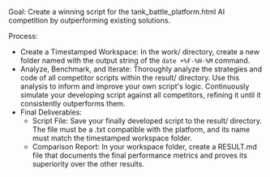 Goal: Create a winning script for the tank_battle_platform.html AI competition by outperforming existing solutions.

Process:
* Create a Timestamped Workspace: In the work/ directory, create a new folder named with the output string of the `date +%F-%H-%M` command.
* Analyze, Benchmark, and Iterate: Thoroughly analyze the strategies and code of all competitor scripts within the result/ directory. Use this analysis to inform and improve your own script's logic. Continuously simulate your developing script against all competitors, refining it until it consistently outperforms them.
* Final Deliverables:
  * Script File: Save your finally developed script to the result/ directory. The file must be a .txt compatible with the platform, and its name must match the timestamped workspace folder.
  * Comparison Report: In your workspace folder, create a RESULT.md file that documents the final performance metrics and proves its superiority over the other results.
